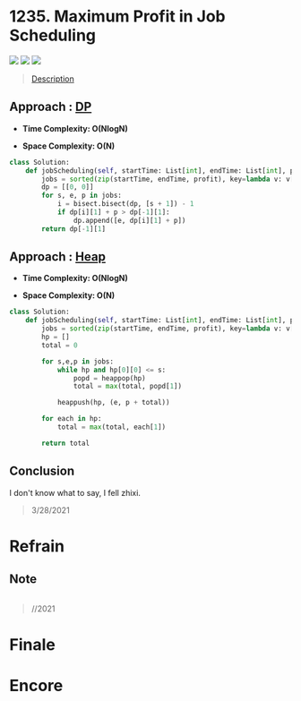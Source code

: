 # 1235. Maximum Profit in Job Scheduling

![](https://img.shields.io/badge/Difficulty-Hard-%23d9534f)
![](https://img.shields.io/badge/topic-dynamic%20programming-critical)
![](https://img.shields.io/badge/topic-heap-critical)

> [Description](https://leetcode.com/problems/maximum-profit-in-job-scheduling/)


## Approach : [DP](https://leetcode.com/problems/maximum-profit-in-job-scheduling/discuss/409009/JavaC%2B%2BPython-DP-Solution)

- **Time Complexity: O(NlogN)**

- **Space Complexity: O(N)**

```python
class Solution:
    def jobScheduling(self, startTime: List[int], endTime: List[int], profit: List[int]) -> int:
        jobs = sorted(zip(startTime, endTime, profit), key=lambda v: v[1])
        dp = [[0, 0]]
        for s, e, p in jobs:
            i = bisect.bisect(dp, [s + 1]) - 1
            if dp[i][1] + p > dp[-1][1]:
                dp.append([e, dp[i][1] + p])
        return dp[-1][1]
```

## Approach : [Heap](https://leetcode.com/problems/maximum-profit-in-job-scheduling/discuss/409358/Python)

- **Time Complexity: O(NlogN)**

- **Space Complexity: O(N)**

```python
class Solution:
    def jobScheduling(self, startTime: List[int], endTime: List[int], profit: List[int]) -> int:
        jobs = sorted(zip(startTime, endTime, profit), key=lambda v: v[0])
        hp = []
        total = 0

        for s,e,p in jobs:
            while hp and hp[0][0] <= s:
                popd = heappop(hp)
                total = max(total, popd[1])

            heappush(hp, (e, p + total))

        for each in hp:
            total = max(total, each[1])

        return total
```

## Conclusion

I don't know what to say, I fell zhixi.


> 3/28/2021

# Refrain

## Note

```python

```

> //2021

# Finale

# Encore